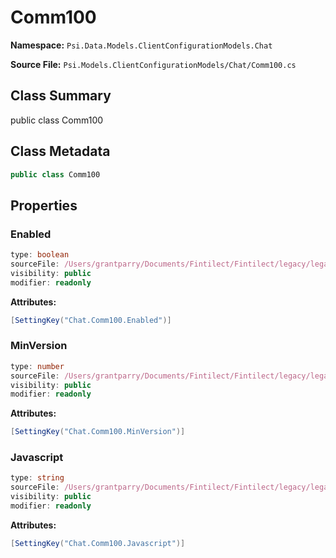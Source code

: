 # Comm100

**Namespace:** `Psi.Data.Models.ClientConfigurationModels.Chat`

**Source File:** `Psi.Models.ClientConfigurationModels/Chat/Comm100.cs`

## Class Summary

public class Comm100

## Class Metadata

```typescript
public class Comm100
```

## Properties

### Enabled

```typescript
type: boolean
sourceFile: /Users/grantparry/Documents/Fintilect/Fintilect/legacy/legacy-apis/Psi.Models.ClientConfigurationModels/Chat/Comm100.cs
visibility: public
modifier: readonly
```

**Attributes:**
```csharp
[SettingKey("Chat.Comm100.Enabled")]
```

### MinVersion

```typescript
type: number
sourceFile: /Users/grantparry/Documents/Fintilect/Fintilect/legacy/legacy-apis/Psi.Models.ClientConfigurationModels/Chat/Comm100.cs
visibility: public
modifier: readonly
```

**Attributes:**
```csharp
[SettingKey("Chat.Comm100.MinVersion")]
```

### Javascript

```typescript
type: string
sourceFile: /Users/grantparry/Documents/Fintilect/Fintilect/legacy/legacy-apis/Psi.Models.ClientConfigurationModels/Chat/Comm100.cs
visibility: public
modifier: readonly
```

**Attributes:**
```csharp
[SettingKey("Chat.Comm100.Javascript")]
```
